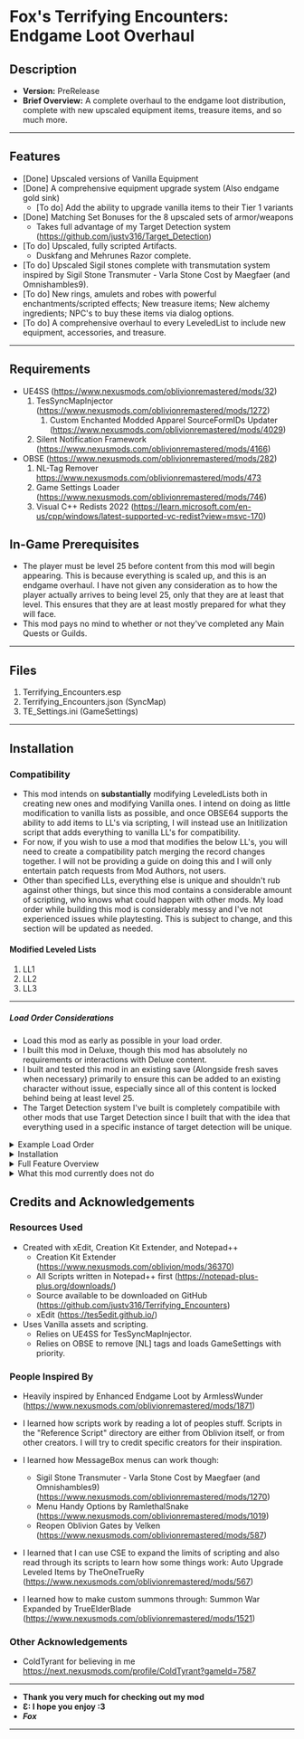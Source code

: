# Fox's Terrifying Encounters: Endgame Loot Overhaul
## Description
* __Version:__ PreRelease
* __Brief Overview:__ A complete overhaul to the endgame loot distribution, complete with new upscaled equipment items, treasure items, and so much more.

----

## Features

* [Done] Upscaled versions of Vanilla Equipment
* [Done] A comprehensive equipment upgrade system (Also endgame gold sink)
	* [To do] Add the ability to upgrade vanilla items to their Tier 1 variants
* [Done] Matching Set Bonuses for the 8 upscaled sets of armor/weapons
	* Takes full advantage of my Target Detection system (https://github.com/justv316/Target_Detection)
* [To do] Upscaled, fully scripted Artifacts.
	* Duskfang and Mehrunes Razor complete.
* [To do] Upscaled Sigil stones complete with transmutation system inspired by Sigil Stone Transmuter - Varla Stone Cost by Maegfaer (and Omnishambles9).
* [To do] New rings, amulets and robes with powerful enchantments/scripted effects; New treasure items; New alchemy ingredients; NPC's to buy these items via dialog options.
* [To do] A comprehensive overhaul to every LeveledList to include new equipment, accessories, and treasure. 

----

## Requirements
* UE4SS (https://www.nexusmods.com/oblivionremastered/mods/32)
	1. TesSyncMapInjector (https://www.nexusmods.com/oblivionremastered/mods/1272)
		1. Custom Enchanted Modded Apparel SourceFormIDs Updater (https://www.nexusmods.com/oblivionremastered/mods/4029)
	2. Silent Notification Framework (https://www.nexusmods.com/oblivionremastered/mods/4166)
* OBSE (https://www.nexusmods.com/oblivionremastered/mods/282)
	1. NL-Tag Remover https://www.nexusmods.com/oblivionremastered/mods/473
	2. Game Settings Loader (https://www.nexusmods.com/oblivionremastered/mods/746)
	3. Visual C++ Redists 2022 (https://learn.microsoft.com/en-us/cpp/windows/latest-supported-vc-redist?view=msvc-170)
	
## In-Game Prerequisites
* The player must be level 25 before content from this mod will begin appearing. This is because everything is scaled up, and this is an endgame overhaul. I have not given any consideration as to how the player actually arrives to being level 25, only that they are at least that level. This ensures that they are at least mostly prepared for what they will face.	
* This mod pays no mind to whether or not they've completed any Main Quests or Guilds. 
	
----

## Files
1. Terrifying_Encounters.esp
2. Terrifying_Encounters.json (SyncMap)
3. TE_Settings.ini (GameSettings)
			
----

## Installation

### Compatibility

* This mod intends on __substantially__ modifying LeveledLists both in creating new ones and modifying Vanilla ones. I intend on doing as little modification to vanilla lists as possible, and once OBSE64 supports the ability to add items to LL's via scripting, I will instead use an Initilization script that adds everything to vanilla LL's for compatibility. 
* For now, if you wish to use a mod that modifies the below LL's, you will need to create a compatibility patch merging the record changes together. I will not be providing a guide on doing this and I will only entertain patch requests from Mod Authors,  not users.
* Other than specified LLs, everything else is unique and shouldn't rub against other things, but since this mod contains a considerable amount of scripting, who knows what could happen with other mods. My load order while building this mod is considerably messy and I've not experienced issues while playtesting. This is subject to change, and this section will be updated as needed.

#### Modified Leveled Lists
1. LL1
2. LL2
3. LL3

----

##### Load Order Considerations

* Load this mod as early as possible in your load order.
* I built this mod in Deluxe, though this mod has absolutely no requirements or interactions with Deluxe content. 
* I built and tested this mod in an existing save (Alongside fresh saves when necessary) primarily to ensure this can be added to an existing character without issue, especially since all of this content is locked behind being at least level 25. 
* The Target Detection system I've built is completely compatibile with other mods that use Target Detection since I built that with the idea that everything used in a specific instance of target detection will be unique.

<details>
<Summary>Example Load Order</Summary>

1. [00] Oblivion.esm
2. [01] DLCBattlehornCastle.esp
3. [02] DLCFrostcrag.esp
4. [03] DLCHorseArmor.esp
5. [04] DLCMehrunesRazor.esp
6. [05] DLCOrrery.esp
7. [06] DLCShiveringIsles.esp
8. [07] DLCSpellTomes.esp
9. [08] DLCThievesDen.esp
10. [09] DLCVileLair.esp
11. [0A] Knights.esp
12. [0B] AltarESPMain.esp
13. [0C] AltarDeluxe.esp
15. [0D] AltarGymNavigation.esp
16. [0E] TamrielLeveledRegion.esp
17. [0F] Unofficial Oblivion Remastered Patch.esp
18. [10] Unofficial Oblivion Remastered Patch - Deluxe.esp
19. [11] Terrifying_Encounters.esp

</details>

<details>
<Summary>Installation</Summary>

### Automatic Installation
* You can use a mod manager, but I don't, so I don't know how to guide you <3

### Manual Installation [Preferred Method]
* Copy the OblivionRemastered folder to your Game's Root directory

* (Or) If you're like me and don't trust doing it that way:
	* Create these folders if you don't have them.
	
#### Steam Installation

1. Copy Terrifying_Encounters.esp to `\SteamLibrary\steamapps\common\Oblivion Remastered\OblivionRemastered\Content\Dev\ObvData\Data`
	1. Add Terrifying_Encounters.esp to your Plugins.txt, as early as possible. 

2. Copy Terrifying_Encounters.json to `\SteamLibrary\steamapps\common\Oblivion Remastered\OblivionRemastered\Content\Dev\ObvData\Data\SyncMap `

3. Copy TE_Settings.ini to `\SteamLibrary\steamapps\common\Oblivion Remastered\OblivionRemastered\Binaries\Win64\OBSE\plugins\GameSettings`

#### Gamepass Installation

* Since The Gamepass/MS Store/EGS version does not support OBSE, you won't use GameSettings.ini and instead will use a different plugin I will create that does not require GSL. 
	
1.  Copy Terrifying_Encounters.esp to `\XboxGames\The Elder Scrolls IV- Oblivion Remastered\Content\OblivionRemastered\Content\Dev\ObvData\Data`

2. Copy Terrifying_Encounters.json to `\XboxGames\The Elder Scrolls IV- Oblivion Remastered\Content\OblivionRemastered\Content\Dev\ObvData\Data`

</details>

<details>
<Summary>Full Feature Overview</Summary>

### Features

----

#### The Upgrade System
* Using placed (Small) Shrines to Malacath, the player can pay a fee of gold to upgrade their items to improved versions of themselves. 
	* These Shrines are located wherever blacksmiths are located.
	* (To do): Place more Shrines.
	* (To do): Add level requirements to upgrades

----

<details>
<Summary>Upgrade Pricing</Summary>

#### Upgrade Pricing

| Tier | Cost | Cumulative | Required Level |
| ---- | ---- | ---- | ---- |
| 1 to 2 | 100,000 | 100,000 | 25 |
| 2 to 3 | 250,000 | 350,000 | 28 |
| 3 to 4 | 500,000 | 850,000 | 32 | 
| 4 to 5 | 750,000 | 1,600,000 | 37 |
| 5 to 6 | 1,000,000 | 2,600,000 | 42 |

----

</details>

#### Upscaled versions of Vanilla Equipment
* 145 new equipment items have been added using vanilla assets.
	* Each of these items has 6 tiers that you can upgrade into or find as loot.
	* There are 8 sets of gear, as well as a number of unenchanted artifacts such as Umbra (Crystal Longsword) and Chillrend (Stalrihm Shortsword)
	
<details>
<Summary>Equipment Details</Summary>


----

* __Heavy Armor__
1. Cursed (Daedric)
2. Obsidian (Ebony)
3. Dwemer (Dwarven)

----

* __Light Armor__
1. Ayleidic (Elven)
2. Malachite (Glass)
3. Mythril/Silvrite (Mithril/Silver)

----

* __Light/Heavy__
1. Resinite (Amber)
2. Maddening (Madness)

----

* __Artifacts__
1. Crystal Longsword (Umbra)
2. Ebony Razor (Mehrunes Razor)
3. Ebony Uchigatana (Ebony Blade)
4. Gold Uchigatana (Goldbrand)
5. Quicksilver Dagger  (Witsplinter)
6. Stalrihm Shortsword (Chillrend)
7. Waning/Rising the Blood Drinker (Dusk/Dawnfang)
8. Intricate Ebony Mace (Mace of Molag Bal)
9 Intricate Silver Claymore (Rugdumph's Sword)
10. Intricate Silver Longsword (Thornblade)
11. Intricate Silver Shortsword (Agarmir's Sword)
11. Resinite Maddening Warhammer (Syl's Warhammer}
12. Akaviri Odachi (Akaviri Dai-Katana)
14. Akaviri Uchigatana (Akaviri Katana)

----

##### Base Equipment Statistics

----

* Initial stats are determined by equipment piece, listed below. 
* All Equipment Health starts at 2000 and is stepped up by 1200 per tier.
* 1H Weapons and bows are stepped 8 Damage per tier
* 2H Weapons are stepped up by 10 Damage per tier
* Armor pieces are stepped up by varying armor by their set piece.
	* Cuirass : 10
	* Gauntlet : 4
	* Greaves : 6
	* Boots : 4
	* Helmet : 4
	* Shield : 12

----
	
<details>
<Summary>Equipment Statistics</Summary>

* There may be some variance throughout the items and remember that your current skills will effect the numbers you see in the game, so use this as a baseline.

| __Weapon__ | Type | T1 Dam | T2 Dam | T3 Dam | T4 Dam | T5 Dam | T6 Dam | Weight | Speed | Reach | 
|----|----|----|----|----|----|----|----|----|----|----|
| Dagger    | (1H-Blade) | 26 | 34 | 42 | 50 | 58 | 66 | Weight: 9.0  | Speed: 1.4 | Reach: 0.6 | 
| Longsword | (1H-Blade) | 30 | 38 | 46 | 54 | 62 | 70 | Weight: 25.0 | Speed: 1.0 | Reach: 1.0 | 
| Shortsword| (1H-Blade) | 28 | 36 | 44 | 52 | 60 | 68 | Weight: 12.5 | Speed: 1.2 | Reach: 0.8 |  
| Claymore  | (2H-Blade) | 33 | 43 | 53 | 63 | 73 | 83 | Weight: 35.0 | Speed: 0.8 | Reach: 1.3 | 
| Waraxe    | (1H-Blunt) | 29 | 37 | 45 | 53 | 61 | 69 | Weight: 15.0 | Speed: 1.1 | Reach: 0.8 |  
| Mace      | (1H-Blunt) | 31 | 39 | 47 | 55 | 63 | 71 | Weight: 15.0 | Speed: 0.9 | Reach: 1.0 | 
| Warhammer | (2H-Blunt) | 34 | 44 | 54 | 64 | 74 | 84 | Weight: 50.0 | Speed: 0.7 | Reach: 1.3 |
| Battleaxe | (2H-Blunt) | 33 | 43 | 53 | 63 | 73 | 83 | Weight: 35.0 | Speed: 0.8 | Reach: 1.3 | 
| Bow       | (2H-Bow) | 30 | 38 | 46 | 54 | 62 | 70 | Weight: 10.0 | Speed: 1.0 | Reach: 0.0 | 

----

| __Artifacts__ | Type | T1 Dam | T2 Dam | T3 Dam | T4 Dam | T5 Dam | T6 Dam | Weight | Speed | Reach | 
|----|----|----|----|----|----|----|----|----|----|----|
| Crystal Longsword | (1H-Blade) | 33 | 41 | 49 | 57 | 65 | 73 | Weight: 25.0 | Speed: 1.0 | Reach: 1.0 |
| Intricate Silver Longsword | (1H-Blade) | 33 | 41 | 49 | 57 | 65 | 73 | Weight: 25.0 | Speed: 1.0 | Reach: 1.0 |
| Waning/Rising the Blood Drinker | (1H-Blade) | 33 | 41 | 49 | 57 | 65 | 73 | Weight: 25.0 | Speed: 1.0 | Reach: 1.0 |
| Waning/Rising the Blood Drunk | (1H-Blade) | 36 | 44 | 52 | 60 | 68 | 76 | Weight: 25.0 | Speed: 1.1 | Reach: 1.0 |
| Intricate Silver Shortsword | (1H-Blade) | 31 | 39 | 47 | 55 | 63 | 71 | Weight: 12.5 | Speed: 1.2 | Reach: 0.8 |
| Stalrihm Shortsword | (1H-Blade) | 31 | 39 | 47 | 55 | 63 | 71 | Weight: 12.5 | Speed: 1.2 | Reach: 0.8 |
| Ebony Uchigatana | (1H-Blade) | 32 | 40 | 48 | 56 | 64 | 72 | Weight: 20.0 | Speed: 1.1 | Reach: 1.1 |
| Gold Uchigatana | (1H-Blade) | 32 | 40 | 48 | 56 | 64 | 72 | Weight: 20.0 | Speed: 1.1 | Reach: 1.1 |
| Akaviri Odachi | (1H-Blade) | 29 | 37 | 45 | 53 | 61 | 72 | Weight: 20.0 | Speed: 1.1 | Reach: 1.1 |  
| Akaviri Uchigatana | (2H-Blade) | 32 | 42 | 52 | 62 | 72 | 72 | Weight: 30.0 | Speed: 1.0 | Reach: 1.4 |  
| Ebony Razor | (1H-Blade) | 29 | 37 | 45 | 53 | 61 | 69 | Weight: 9.0 | Speed: 1.4 | Reach: 0.6 |
| Awakened Ebony Razor | (1H-Blade) | 32 | 40 | 48 | 56 | 64 | 72 | Weight: 9.0 | Speed: 1.5 | Reach: 0.6 |
| Quicksilver Dagger | (1H-Blade) | 29 | 37 | 45 | 53 | 61 | 69 | Weight: 9.0 | Speed: 1.4 | Reach: 0.6 |
| Intricate Silver Claymore | (2H-Blade) | 36 | 46 | 56 | 66 | 76 | 86 | Weight: 35.0 | Speed: 0.8 | Reach: 1.3 |
| Intricate Ebony Mace | (1H-Blunt) | 34 | 42 | 50 | 58 | 66 | 74 | Weight: 15.0 | Speed: 0.9 | Reach: 1.0 |
| Resinite Maddening Warhammer | (2H-Blunt) | 37 | 47 | 57 | 67 | 77 | 87 | Weight: 50.0 | Speed: 0.7 | Reach: 1.3 |

----

| __Heavy Armor__ | T1(100) | T2(140) | T3(180) | T4(220) | T5(260) | T6(300) |	Weight (100) |
|----|----|----|----|----|----|----|----|
| Boots | 10 | 14 | 18 | 22	| 26 | 30 | Weight: 10 |
| Cuirass | 25 | 35	| 45 | 55 | 65 | 75 | Weight: 37.5 |
| Gauntlets | 10 | 14 | 18 | 22	| 26 | 30 | Weight: 7.5 |
| Greaves | 15 | 21	| 27 | 33 | 39 | 45 | Weight: 22.5 |
| Helmet | 10 | 14 | 18	| 22 | 26 | 30 | Weight: 7.5 |
| Shield | 30 | 42 | 54	| 66 | 78 | 90 | Weight: 15 |

----

| __Light Armor__ | T1(80) | T2(120) | T3(160) | T4(200) | T5(240) | T6(280) |	Weight (100) |
|----|----|----|----|----|----|----|----|
| Boots | 8 | 12 | 16 | 20 | 24 | 28 | Weight: 4 |
| Cuirass | 20 | 30 | 40 | 50 | 60 | 70 | Weight: 15 |
| Gauntlets | 8 | 12 | 16 | 20 | 24 | 28 | Weight: 3 |
| Greaves | 12 | 18 | 24 | 30 | 36 | 42 | Weight: 9 |
| Helmet | 8 | 12 | 16 | 20 | 24 | 28 | Weight: 3 |
| Shield | 24 | 36 | 48 | 60 | 72 | 84 | Weight: 6 |

----

</details>

</details>

#### Set Bonuses

* Scripted Matching Set Bonuses for all 8 upscaled sets of armor/weapons
* 6/6 Matching Set Bonus applies an Aura to the player
	1. Cursed Aura - Inhibits nearby enemies movement speed and applying Weakness to Normal Weapons and Fire. 
		1. Immolation - Burns nearby enemies for Fire Damage / Second
	2. Dwemer Aura - Illuminates nearby enemies ans applies Weakness to Magic.
		1. Enlightenment - Applies light to the player; Increases magicka regen and armor of self and allies.
	3. Obsidian Aura - Applies Weakness to Poison and draining attributes of nearby enemies.
		1. Siphoning - Absorbs health/magicka/fatigue from nearby enemies. 
	4. Ayleidic Aura - Drains the attributes of nearby enemies.
		1. Prismatic Cloak - Applies a cloak to the player, dealing cycling elemental damage to nearby enemies. 
	5. Malachite Aura - Applies Weakness to the Elements and Normal Weapons to nearby enemies. 
		1. Elvish Secrets - Improves Normal Weapon Resistance and applies Damage Reflection to self and allies.
	6. Mythril Aura - Gives the player chameleon and improves attack damage while sneaking. 
		1. Aclarity - Increases movement speed of self and nearby allies.  
		2. [Need OBSE/UE4SS] Increase attack speed and improve effectiveness of sneak attacks. (Currently I am just increasing the players AttackBonus while sneaking)
	7. Resinite Aura - Inhibits movement speed and combat ability of nearby enemies. 
		1. Demented/Manic - Cycles buffs on the player based on day/night.
	8. Maddening Aura - Randomly applies buffs to the player and nearby allies and debuffs to nearby enemies.

<details>
<Summary>Set Bonus Details</Summary>

##### Heavy Armor
* Heavy Armor slows the player down while in combat and reduces stealth and marksmen skills.
* Provides the best Defense and Resistance Bonuses

##### Cursed
* Recommended Classes: Warrior, Knight
	* Emphasizes combat and defensive abilities while diminishing magical abilities.
	* Provides the best fire resistance and decent shock resistance at the cost of weakness to frost. 
	
<details>
<Summary>Cursed</Summary>

* 4/6

| +/- | Value Type | Actor Value | Magnitude | Conditional |
| ---- | ---- | ---- | ---- |----|
| | | Specialization | | |
| - | Skill | Destruction | 25 | Constant |
| - | Skill | Conjuration | 25 | Constant |
| - | Skill | Illusion | 25 | Constant |
| - | Skill | Restoration | 25 | Constant |
| - | Skill | Alteration | 25 | Constant |
| - | Skill | Mysticism | 25 | Constant |
| - | Other | Magicka Multiplier | 3 | Constant |
| + | Resist | Fire | 75 | Constant |
| - | Resist | Frost | 25 | Constant |
| + | Resist | Shock | 50 | Constant |
| + | Resist | Normal Weapons | 10 | Constant |
| + | Skill | Heavy Armor | 25 | Constant |
| + | Skill | Blade | 25 | Constant |
| + | Skill | Blunt | 25 | Constant |
| + | Skill | Block | 25 | Constant |
| + | Skill | Hand to Hand | 25 | Constant |
| + | Other | Attack Bonus | 10 | Constant |
| | | Heavy Armor Inherent | | |
| - | Attribute | Speed | 40 | In Combat |
| - | Skill | Marksman | 25 | Constant |
| - | Skill | Sneak | 25 | Constant |
| - | Skill | Security | 25 | Constant |
| - | Skill | Speechcraft | 25 | Constant |
| + | Other | Defend Bonus | 5 | Constant |

* 5/6
	
| +/- | Value Type | Actor Value | Magnitude | Conditional |
| ---- | ---- | ---- | ---- |----|
| | | Specialization | | |
| - | Skill | Destruction | 50 | Constant |
| - | Skill | Conjuration | 50 | Constant |
| - | Skill | Illusion | 50 | Constant |
| - | Skill | Restoration | 50 | Constant |
| - | Skill | Alteration | 50 | Constant |
| - | Skill | Mysticism | 50 | Constant |
| - | Other | Magicka Multiplier | 2 | Constant |
| + | Resist | Fire | 100 | Constant |
| - | Resist | Frost | 25 | Constant |
| + | Resist | Shock | 50 | Constant |
| + | Resist | Normal Weapons | 25 | Constant |
| + | Skill | Heavy Armor | 50 | Constant |
| + | Skill | Blade | 50 | Constant |
| + | Skill | Blunt | 50 | Constant |
| + | Skill | Block | 50 | Constant |
| + | Skill | Hand to Hand | 50 | Constant |
| + | Other | Attack Bonus | 15 | Constant |
| | | Heavy Armor Inherent | | |
| - | Attribute | Speed | 30 | In Combat |
| - | Skill | Marksman | 25 | Constant |
| - | Skill | Sneak | 25 | Constant |
| - | Skill | Security | 25 | Constant |
| - | Skill | Speechcraft | 25 | Constant |
| + | Other | Defend Bonus | 10 | Constant |

* 6/6
* Applies an aura to the player, [This is a placeholder]
	
| +/- | Value Type | Actor Value | Magnitude | Conditional |
| ---- | ---- | ---- | ---- |----|
| | | Specialization | | |
| - | Skill | Destruction | 50 | Constant |
| - | Skill | Conjuration | 50 | Constant |
| - | Skill | Illusion | 50 | Constant |
| - | Skill | Restoration | 50 | Constant |
| - | Skill | Alteration | 50 | Constant |
| - | Skill | Mysticism | 50 | Constant |
| - | Other | Magicka Multiplier | 1 | Constant |
| + | Resist | Fire | 125 | Constant |
| - | Resist | Frost | 25 | Constant |
| + | Resist | Shock | 50 | Constant |
| + | Resist | Normal Weapons | 35 | Constant |
| + | Skill | Heavy Armor | 75 | Constant |
| + | Skill | Blade | 75 | Constant |
| + | Skill | Blunt | 75 | Constant |
| + | Skill | Block | 75 | Constant |
| + | Skill | Hand to Hand | 75 | Constant |
| + | Other | Attack Bonus | 25 | Constant |
| | | Heavy Armor Inherent | | |
| - | Attribute | Speed | 20 | In Combat |
| - | Skill | Marksman | 25 | Constant |
| - | Skill | Sneak | 25 | Constant |
| - | Skill | Security | 25 | Constant |
| - | Skill | Speechcraft | 25 | Constant |
| + | Other | Defend Bonus | 15 | Constant |

</details>

##### Dwemer

* Recommended Classes: Battlemage, Crusader, Sorcerer
	* Emphasizes Defensive and Magical abilities while diminishing Combat abilities.
	* Boasts a strong magical resistance profile

<details>
<Summary>Dwemer</Summary>

* 4/6

| +/- | Value Type | Actor Value | Magnitude | Conditional |
| ---- | ---- | ---- | ---- |----|
| | | Specialization | | |
| + | Skill | Destruction | 25 | Constant |
| + | Skill | Conjuration | 25 | Constant |
| + | Skill | Illusion | 25 | Constant |
| + | Skill | Restoration | 25 | Constant |
| + | Skill | Alteration | 25 | Constant |
| + | Skill | Mysticism | 25 | Constant |
| + | Other | Magicka Multiplier | 3 | Constant |
| + | Resist | Fire | 35 | Constant |
| + | Resist | Frost | 35 | Constant |
| + | Resist | Shock | 35 | Constant |
| + | Resist | Magic | 10 | Constant |
| - | Skill | Blade | 25 | Constant |
| - | Skill | Blunt | 25 | Constant |
| - | Skill | Hand to Hand | 25 | Constant |
| + | Skill | Heavy Armor | 25 | Constant |
| + | Skill | Block | 25 | Constant |
| | | Heavy Armor Inherent | | |
| - | Attribute | Speed | 40 | In Combat |
| - | Skill | Marksman | 25 | Constant |
| - | Skill | Sneak | 25 | Constant |
| - | Skill | Security | 25 | Constant |
| - | Skill | Speechcraft | 25 | Constant |
| + | Other | Defend Bonus | 10 | Constant |

* 5/6
	
| +/- | Value Type | Actor Value | Magnitude | Conditional |
| ---- | ---- | ---- | ---- |----|
| | | Specialization | | |
| + | Skill | Destruction | 50 | Constant |
| + | Skill | Conjuration | 50 | Constant |
| + | Skill | Illusion | 50 | Constant |
| + | Skill | Restoration | 50 | Constant |
| + | Skill | Alteration | 50 | Constant |
| + | Skill | Mysticism | 50 | Constant |
| + | Other | Magicka Multiplier | 3 | Constant |
| + | Resist | Fire | 50 | Constant |
| + | Resist | Frost | 50 | Constant |
| + | Resist | Shock | 50 | Constant |
| + | Resist | Magic | 25 | Constant |
| - | Skill | Blade | 25 | Constant |
| - | Skill | Blunt | 25 | Constant |
| - | Skill | Hand to Hand | 25 | Constant |
| + | Skill | Heavy Armor | 40 | Constant |
| + | Skill | Block | 40 | Constant |
| | | Heavy Armor Inherent | | |
| - | Attribute | Speed | 30 | In Combat |
| - | Skill | Marksman | 25 | Constant |
| - | Skill | Sneak | 25 | Constant |
| - | Skill | Security | 25 | Constant |
| - | Skill | Speechcraft | 25 | Constant |
| + | Other | Defend Bonus | 15 | Constant |

* 6/6
* Applies an aura to the player, [This is a placeholder] 
	
| +/- | Value Type | Actor Value | Magnitude | Conditional |
| ---- | ---- | ---- | ---- |----|
| | | Specialization | | |
| + | Skill | Destruction | 75 | Constant |
| + | Skill | Conjuration | 75 | Constant |
| + | Skill | Illusion | 75 | Constant |
| + | Skill | Restoration | 75 | Constant |
| + | Skill | Alteration | 75 | Constant |
| + | Skill | Mysticism | 75 | Constant |
| + | Other | Magicka Multiplier | 3 | Constant |
| + | Resist | Fire | 75 | Constant |
| + | Resist | Frost | 75 | Constant |
| + | Resist | Shock | 75 | Constant |
| + | Resist | Magic | 25 | Constant |
| - | Skill | Blade | 25 | Constant |
| - | Skill | Blunt | 25 | Constant |
| - | Skill | Hand to Hand | 25 | Constant |
| + | Skill | Heavy Armor | 50 | Constant |
| + | Skill | Block | 50 | Constant |
| | | Heavy Armor Inherent | | |
| - | Attribute | Speed | 20 | In Combat |
| - | Skill | Marksman | 25 | Constant |
| - | Skill | Sneak | 25 | Constant |
| - | Skill | Security | 25 | Constant |
| - | Skill | Speechcraft | 25 | Constant |
| + | Other | Defend Bonus | 15 | Constant |


</details>

##### Obsidian

* Recommended Classes: Any Heavy Armor wearer
	* Emphasizes Combat, Defensive, and Magical abilities, but to a lesser degree than the former specialized sets. 
	* Offers minimal resistance coverage.
	
<details>
<Summary>Obsidian</Summary>

* 4/6

| +/- | Value Type | Actor Value | Magnitude | Conditional |
| ---- | ---- | ---- | ---- |----|
| | | Specialization | | |
| + | Skill | Destruction | 13 | Constant |
| + | Skill | Conjuration | 13 | Constant |
| + | Skill | Illusion | 13 | Constant |
| + | Skill | Restoration | 13 | Constant |
| + | Skill | Alteration | 13 | Constant |
| + | Skill | Mysticism | 13 | Constant |
| + | Other | Magicka Multiplier | 1 | Constant |
| + | Resist | Fire | 25 | Constant |
| + | Resist | Frost | 25 | Constant |
| + | Resist | Shock | 25 | Constant |
| + | Skill | Heavy Armor | 13 | Constant |
| + | Skill | Blade | 13 | Constant |
| + | Skill | Blunt | 13 | Constant |
| + | Skill | Block | 13 | Constant |
| + | Skill | Hand to Hand | 13 | Constant |
| + | Other | Attack Bonus | 5 | Constant |
| | | Heavy Armor Inherent | | |
| - | Attribute | Speed | 40 | In Combat |
| - | Skill | Marksman | 25 | Constant |
| - | Skill | Sneak | 25 | Constant |
| - | Skill | Security | 25 | Constant |
| - | Skill | Speechcraft | 25 | Constant |
| + | Other | Defend Bonus | 5 | Constant |

* 5/6
	
| +/- | Value Type | Actor Value | Magnitude | Conditional |
| ---- | ---- | ---- | ---- |----|
| | | Specialization | | |
| + | Skill | Destruction | 25 | Constant |
| + | Skill | Conjuration | 25 | Constant |
| + | Skill | Illusion | 25 | Constant |
| + | Skill | Restoration | 25 | Constant |
| + | Skill | Alteration | 25 | Constant |
| + | Skill | Mysticism | 25 | Constant |
| + | Other | Magicka Multiplier | 1 | Constant |
| + | Resist | Fire | 25 | Constant |
| + | Resist | Frost | 25 | Constant |
| + | Resist | Shock | 25 | Constant |
| + | Skill | Heavy Armor | 25 | Constant |
| + | Skill | Blade | 25 | Constant |
| + | Skill | Blunt | 25 | Constant |
| + | Skill | Block | 25 | Constant |
| + | Skill | Hand to Hand | 25 | Constant |
| + | Other | Attack Bonus | 10 | Constant |
| | | Heavy Armor Inherent | | |
| - | Attribute | Speed | 30 | In Combat |
| - | Skill | Marksman | 25 | Constant |
| - | Skill | Sneak | 25 | Constant |
| - | Skill | Security | 25 | Constant |
| - | Skill | Speechcraft | 25 | Constant |
| + | Other | Defend Bonus | 10 | Constant |

* 6/6
* Applies an aura to the player, [This is a placeholder]
	
| +/- | Value Type | Actor Value | Magnitude | Conditional |
| ---- | ---- | ---- | ---- |----|
| | | Specialization | | |
| + | Skill | Destruction | 50 | Constant |
| + | Skill | Conjuration | 50 | Constant |
| + | Skill | Illusion | 50 | Constant |
| + | Skill | Restoration | 50 | Constant |
| + | Skill | Alteration | 50 | Constant |
| + | Skill | Mysticism | 50 | Constant |
| + | Other | Magicka Multiplier | 1 | Constant |
| + | Resist | Fire | 25 | Constant |
| + | Resist | Frost | 25 | Constant |
| + | Resist | Shock | 25 | Constant |
| + | Skill | Heavy Armor | 50 | Constant |
| + | Skill | Blade | 50 | Constant |
| + | Skill | Blunt | 50 | Constant |
| + | Skill | Block | 50 | Constant |
| + | Skill | Hand to Hand | 50 | Constant |
| + | Other | Attack Bonus | 10 | Constant |
| | | Heavy Armor Inherent | | |
| - | Attribute | Speed | 20 | In Combat |
| - | Skill | Marksman | 25 | Constant |
| - | Skill | Sneak | 25 | Constant |
| - | Skill | Security | 25 | Constant |
| - | Skill | Speechcraft | 25 | Constant |
| + | Other | Defend Bonus | 10 | Constant |

</details>

##### Light Armor
* Light Armor emphasizes stealth ability and speed.
* Does not provide any defense bonus and minimal resistance bonuses.

##### Ayleidic

* Recommended Classes: Archer, Assassin, Rogue, Thief, Barbarian, Bard
	* Emphasizes Combat and Magical abilities while diminishing Defensive abilities

<details>
<Summary>Ayleidic</Summary>

* 4/6

| +/- | Value Type | Actor Value | Magnitude | Conditional |
| ---- | ---- | ---- | ---- |----|
| | | Specialization | | |
| + | Skill | Destruction | 25 | Constant |
| + | Skill | Conjuration | 25 | Constant |
| + | Skill | Illusion | 25 | Constant |
| + | Skill | Restoration | 25 | Constant |
| + | Skill | Alteration | 25 | Constant |
| + | Skill | Mysticism | 25 | Constant |
| + | Other | Magicka Multiplier | 1 | Constant |
| + | Skill | Blade | 25 | Constant |
| + | Skill | Blunt | 25 | Constant |
| + | Skill | Hand to Hand | 25 | Constant |
| + | Skill | Marksman | 25 | Constant |
| + | Other | Attack Bonus | 5 | Constant |
| - | Other | Defend Bonus | 5 | Constant |
| - | Skill | Block | 25 | Constant |
| - | Skill | Light Armor | 25 | Constant |
| | | Light Armor Inherent | | |
| + | Resist | Fire | 5 | Constant |
| + | Resist | Frost | 5 | Constant |
| + | Resist | Shock | 5 | Constant |
| + | Skill | Sneak | 25 | Constant |
| + | Skill | Security | 25 | Constant |
| + | Skill | Speechcraft | 25 | Constant |
| + | Attribute | Speed | 20 | In Combat |

* 5/6
	
| +/- | Value Type | Actor Value | Magnitude | Conditional |
| ---- | ---- | ---- | ---- |----|
| + | Skill | Destruction | 50 | Constant |
| + | Skill | Conjuration | 50 | Constant |
| + | Skill | Illusion | 50 | Constant |
| + | Skill | Restoration | 50 | Constant |
| + | Skill | Alteration | 50 | Constant |
| + | Skill | Mysticism | 50 | Constant |
| + | Other | Magicka Multiplier | 2 | Constant |
| + | Skill | Blade | 50 | Constant |
| + | Skill | Blunt | 50 | Constant |
| + | Skill | Hand to Hand | 50 | Constant |
| + | Skill | Marksman | 50 | Constant |
| + | Other | Attack Bonus | 10 | Constant |
| - | Other | Defend Bonus | 10 | Constant |
| - | Skill | Block | 50 | Constant |
| - | Skill | Light Armor | 50 | Constant |
| | | Light Armor Inherent | | |
| + | Resist | Fire | 10 | Constant |
| + | Resist | Frost | 10 | Constant |
| + | Resist | Shock | 10 | Constant |
| + | Skill | Sneak | 25 | Constant |
| + | Skill | Security | 25 | Constant |
| + | Skill | Speechcraft | 25 | Constant |
| + | Attribute | Speed | 30 | In Combat |

* 6/6
* Applies an aura to the player, [This is a placeholder]
	
| +/- | Value Type | Actor Value | Magnitude | Conditional |
| ---- | ---- | ---- | ---- |----|
| | | Specialization | | |
| + | Skill | Destruction | 75 | Constant |
| + | Skill | Conjuration | 75 | Constant |
| + | Skill | Illusion | 75 | Constant |
| + | Skill | Restoration | 75 | Constant |
| + | Skill | Alteration | 75 | Constant |
| + | Skill | Mysticism | 75 | Constant |
| + | Other | Magicka Multiplier | 3 | Constant |
| + | Skill | Blade | 75 | Constant |
| + | Skill | Blunt | 75 | Constant |
| + | Skill | Hand to Hand | 75 | Constant |
| + | Skill | Marksman | 75 | Constant |
| + | Other | Attack Bonus | 15 | Constant |
| - | Other | Defend Bonus | 15 | Constant |
| - | Skill | Block | 50 | Constant |
| - | Skill | Light Armor | 50 | Constant |
| | | Light Armor Inherent | | |
| + | Resist | Fire | 15 | Constant |
| + | Resist | Frost | 15 | Constant |
| + | Resist | Shock | 15 | Constant |
| + | Skill | Sneak | 25 | Constant |
| + | Skill | Security | 25 | Constant |
| + | Skill | Speechcraft | 25 | Constant |
| + | Attribute | Speed | 40 | In Combat |

</details>

----

##### Malachite

* Recommended Classes: Battlemage, Nightblade, Mage, Healer
	* Emphasizes Magical and Defensive abilities, while diminishing Combat abilities.

<details>
<Summary>Malachite</Summary>
	
----

* 4/6

| +/- | Value Type | Actor Value | Magnitude | Conditional |
| ---- | ---- | ---- | ---- |----|
| | | Specialization | | |
| + | Skill | Destruction | 25 | Constant |
| + | Skill | Conjuration | 25 | Constant |
| + | Skill | Illusion | 25 | Constant |
| + | Skill | Restoration | 25 | Constant |
| + | Skill | Alteration | 25 | Constant |
| + | Skill | Mysticism | 25 | Constant |
| + | Other | Magicka Multiplier | 1 | Constant |
| - | Skill | Blade | 25 | Constant |
| - | Skill | Blunt | 25 | Constant |
| - | Skill | Hand to Hand | 25 | Constant |
| - | Skill | Marksman | 25 | Constant |
| - | Other | Attack Bonus | 5 | Constant |
| + | Other | Defend Bonus | 5 | Constant |
| + | Skill | Block | 25 | Constant |
| + | Skill | Light Armor | 25 | Constant |
| | | Light Armor Inherent | | |
| + | Resist | Fire | 5 | Constant |
| + | Resist | Frost | 5 | Constant |
| + | Resist | Shock | 5 | Constant |
| + | Skill | Sneak | 25 | Constant |
| + | Skill | Security | 25 | Constant |
| + | Skill | Speechcraft | 25 | Constant |
| + | Attribute | Speed | 20 | In Combat |

* 5/6
	
| +/- | Value Type | Actor Value | Magnitude | Conditional |
| ---- | ---- | ---- | ---- |----|
| + | Skill | Destruction | 50 | Constant |
| + | Skill | Conjuration | 50 | Constant |
| + | Skill | Illusion | 50 | Constant |
| + | Skill | Restoration | 50 | Constant |
| + | Skill | Alteration | 50 | Constant |
| + | Skill | Mysticism | 50 | Constant |
| + | Other | Magicka Multiplier | 2 | Constant |
| - | Skill | Blade | 50 | Constant |
| - | Skill | Blunt | 50 | Constant |
| - | Skill | Hand to Hand | 50 | Constant |
| - | Skill | Marksman | 50 | Constant |
| - | Other | Attack Bonus | 10 | Constant |
| + | Other | Defend Bonus | 10 | Constant |
| + | Skill | Block | 50 | Constant |
| + | Skill | Light Armor | 25 | Constant |
| | | Light Armor Inherent | | |
| + | Resist | Fire | 10 | Constant |
| + | Resist | Frost | 10 | Constant |
| + | Resist | Shock | 10 | Constant |
| + | Skill | Sneak | 25 | Constant |
| + | Skill | Security | 25 | Constant |
| + | Skill | Speechcraft | 25 | Constant |
| + | Attribute | Speed | 30 | In Combat |

* 6/6
* Applies an aura to the player, [This is a placeholder]
	
| +/- | Value Type | Actor Value | Magnitude | Conditional |
| ---- | ---- | ---- | ---- |----|
| | | Specialization | | |
| + | Skill | Destruction | 75 | Constant |
| + | Skill | Conjuration | 75 | Constant |
| + | Skill | Illusion | 75 | Constant |
| + | Skill | Restoration | 75 | Constant |
| + | Skill | Alteration | 75 | Constant |
| + | Skill | Mysticism | 75 | Constant |
| + | Other | Magicka Multiplier | 3 | Constant |
| - | Skill | Blade | 50 | Constant |
| - | Skill | Blunt | 50 | Constant |
| - | Skill | Hand to Hand | 50 | Constant |
| - | Skill | Marksman | 50 | Constant |
| - | Other | Attack Bonus | 15 | Constant |
| + | Other | Defend Bonus | 15 | Constant |
| + | Skill | Block | 75 | Constant |
| + | Skill | Light Armor | 75 | Constant |
| | | Light Armor Inherent | | |
| + | Resist | Fire | 15 | Constant |
| + | Resist | Frost | 15 | Constant |
| + | Resist | Shock | 15 | Constant |
| + | Skill | Sneak | 25 | Constant |
| + | Skill | Security | 25 | Constant |
| + | Skill | Speechcraft | 25 | Constant |
| + | Attribute | Speed | 40 | In Combat |

</details>

##### Mythril/Silvrite

* Recommended Classes: Any Light Armor wearer
	* Emphasizes Combat, Defensive, and Magical abilities, but to a lesser degree than the former specialized sets.  

<details>
<Summary>Mythril/Silvrite</Summary>


* 4/6

| +/- | Value Type | Actor Value | Magnitude | Conditional |
| ---- | ---- | ---- | ---- |----|
| | | Specialization | | |
| + | Skill | Destruction | 13 | Constant |
| + | Skill | Conjuration | 13 | Constant |
| + | Skill | Illusion | 13 | Constant |
| + | Skill | Restoration | 13 | Constant |
| + | Skill | Alteration | 13 | Constant |
| + | Skill | Mysticism | 13 | Constant |
| + | Other | Magicka Multiplier | 1 | Constant |
| + | Skill | Blade | 13 | Constant |
| + | Skill | Blunt | 13 | Constant |
| + | Skill | Hand to Hand | 13 | Constant |
| + | Skill | Marksman | 13 | Constant |
| + | Other | Attack Bonus | 5 | Constant |
| + | Other | Defend Bonus | 5 | Constant |
| + | Skill | Block | 13 | Constant |
| + | Skill | Light Armor | 13 | Constant |
| | | Light Armor Inherent | | |
| + | Resist | Fire | 5 | Constant |
| + | Resist | Frost | 5 | Constant |
| + | Resist | Shock | 5 | Constant |
| + | Skill | Sneak | 25 | Constant |
| + | Skill | Security | 25 | Constant |
| + | Skill | Speechcraft | 25 | Constant |
| + | Attribute | Speed | 20 | In Combat |

* 5/6
	
| +/- | Value Type | Actor Value | Magnitude | Conditional |
| ---- | ---- | ---- | ---- |----|
| + | Skill | Destruction | 25 | Constant |
| + | Skill | Conjuration | 25 | Constant |
| + | Skill | Illusion | 25 | Constant |
| + | Skill | Restoration | 25 | Constant |
| + | Skill | Alteration | 25 | Constant |
| + | Skill | Mysticism | 25 | Constant |
| + | Other | Magicka Multiplier | 1 | Constant |
| + | Skill | Blade | 25 | Constant |
| + | Skill | Blunt | 25 | Constant |
| + | Skill | Hand to Hand | 25 | Constant |
| + | Skill | Marksman | 25 | Constant |
| + | Other | Attack Bonus | 10 | Constant |
| + | Other | Defend Bonus | 10 | Constant |
| + | Skill | Block | 25 | Constant |
| + | Skill | Light Armor | 25 | Constant |
| | | Light Armor Inherent | | |
| + | Resist | Fire | 10 | Constant |
| + | Resist | Frost | 10 | Constant |
| + | Resist | Shock | 10 | Constant |
| + | Skill | Sneak | 25 | Constant |
| + | Skill | Security | 25 | Constant |
| + | Skill | Speechcraft | 25 | Constant |
| + | Attribute | Speed | 30 | In Combat |

* 6/6
* Applies an aura to the player, [This is a placeholder]
	
| +/- | Value Type | Actor Value | Magnitude | Conditional |
| ---- | ---- | ---- | ---- |----|
| | | Specialization | | |
| + | Skill | Destruction | 50 | Constant |
| + | Skill | Conjuration | 50 | Constant |
| + | Skill | Illusion | 50 | Constant |
| + | Skill | Restoration | 50 | Constant |
| + | Skill | Alteration | 50 | Constant |
| + | Skill | Mysticism | 50 | Constant |
| + | Other | Magicka Multiplier | 1 | Constant |
| + | Skill | Blade | 50 | Constant |
| + | Skill | Blunt | 50 | Constant |
| + | Skill | Hand to Hand | 50 | Constant |
| + | Skill | Marksman | 50 | Constant |
| + | Other | Attack Bonus | 10 | Constant |
| + | Other | Defend Bonus | 10 | Constant |
| + | Skill | Block | 50 | Constant |
| + | Skill | Light Armor | 50 | Constant |
| | | Light Armor Inherent | | |
| + | Resist | Fire | 15 | Constant |
| + | Resist | Frost | 15 | Constant |
| + | Resist | Shock | 15 | Constant |
| + | Skill | Sneak | 25 | Constant |
| + | Skill | Security | 25 | Constant |
| + | Skill | Speechcraft | 25 | Constant |
| + | Attribute | Speed | 40 | In Combat |


</details>

##### Special Sets
* These sets are available in both Light and Heavy armor, and their set bonuses vary greatly from the former 6 sets. 

##### Resinite
* Recommended Classes: Any
	* Emphasizes Combat, Defensive, and Magical abilities, but to a lesser degree than the former specialized sets.   

<details>
<Summary>Resinite</Summary>

* 4/6

| +/- | Value Type | Actor Value | Magnitude | Conditional |
| ---- | ---- | ---- | ---- |----|
| | | Specialization | | |
| + | Skill | Destruction | 13 | Constant |
| + | Skill | Conjuration | 13 | Constant |
| + | Skill | Illusion | 13 | Constant |
| + | Skill | Restoration | 13 | Constant |
| + | Skill | Alteration | 13 | Constant |
| + | Skill | Mysticism | 13 | Constant |
| + | Other | Magicka Multiplier | 1 | Constant |
| + | Skill | Heavy Armor | 13 | Constant |
| + | Skill | Light Armor | 13 | Constant |
| + | Skill | Blade | 13 | Constant |
| + | Skill | Blunt | 13 | Constant |
| + | Skill | Block | 13 | Constant |
| + | Skill | Hand to Hand | 13 | Constant |
| - | Skill | Marksman | 13 | Constant |
| + | Other | Attack Bonus | 5 | Constant |
| | | Heavy Armor Inherent | | |
| + | Other | Defend Bonus | 5 | Constant |
| + | Resist | Fire | 25 | Constant |
| + | Resist | Frost | 25 | Constant |
| + | Resist | Shock | 25 | Constant |
| | | Light Armor Inherent | | |
| + | Skill | Sneak | 25 | Constant |
| + | Skill | Security | 25 | Constant |
| + | Skill | Speechcraft | 25 | Constant |
| + | Attribute | Speed | 10 | In Combat |

* 5/6
	
| +/- | Value Type | Actor Value | Magnitude | Conditional |
| ---- | ---- | ---- | ---- |----|
| | | Specialization | | |
| + | Skill | Destruction | 25 | Constant |
| + | Skill | Conjuration | 25 | Constant |
| + | Skill | Illusion | 25 | Constant |
| + | Skill | Restoration | 25 | Constant |
| + | Skill | Alteration | 25 | Constant |
| + | Skill | Mysticism | 25 | Constant |
| + | Other | Magicka Multiplier | 1 | Constant |
| + | Skill | Heavy Armor | 25 | Constant |
| + | Skill | Light Armor | 25 | Constant |
| + | Skill | Blade | 25 | Constant |
| + | Skill | Blunt | 25 | Constant |
| + | Skill | Block | 25 | Constant |
| + | Skill | Hand to Hand | 25 | Constant |
| - | Skill | Marksman | 25 | Constant |
| + | Other | Attack Bonus | 10 | Constant |
| | | Heavy Armor Inherent | | |
| + | Other | Defend Bonus | 10 | Constant |
| + | Resist | Fire | 35 | Constant |
| + | Resist | Frost | 35 | Constant |
| + | Resist | Shock | 35 | Constant |
| | | Light Armor Inherent | | |
| + | Skill | Sneak | 25 | Constant |
| + | Skill | Security | 25 | Constant |
| + | Skill | Speechcraft | 25 | Constant |
| + | Attribute | Speed | 15 | In Combat |

* 6/6
* Applies an aura to the player, [This is a placeholder]
	
| +/- | Value Type | Actor Value | Magnitude | Conditional |
| ---- | ---- | ---- | ---- |----|
| | | Specialization | | |
| + | Skill | Destruction | 50 | Constant |
| + | Skill | Conjuration | 50 | Constant |
| + | Skill | Illusion | 50 | Constant |
| + | Skill | Restoration | 50 | Constant |
| + | Skill | Alteration | 50 | Constant |
| + | Skill | Mysticism | 50 | Constant |
| + | Other | Magicka Multiplier | 1 | Constant |
| + | Skill | Heavy Armor | 50 | Constant |
| + | Skill | Light Armor | 50 | Constant |
| + | Skill | Blade | 50 | Constant |
| + | Skill | Blunt | 50 | Constant |
| + | Skill | Block | 50 | Constant |
| + | Skill | Hand to Hand | 50 | Constant |
| - | Skill | Marksman | 50 | Constant |
| + | Other | Attack Bonus | 10 | Constant |
| | | Heavy Armor Inherent | | |
| + | Other | Defend Bonus | 10 | Constant |
| + | Resist | Fire | 45 | Constant |
| + | Resist | Frost | 45 | Constant |
| + | Resist | Shock | 45 | Constant |
| | | Light Armor Inherent | | |
| + | Skill | Sneak | 25 | Constant |
| + | Skill | Security | 25 | Constant |
| + | Skill | Speechcraft | 25 | Constant |
| + | Attribute | Speed | 20 | In Combat |


</details>

##### Maddening - Wabbajack stats?
* Recommended Classes: Madlords, Demented and Maniacs alike.
	* __Who knows what lies in store for you.__

<details>
<Summary>Maddening</Summary>


* 4/6

| +/- | Value Type | Actor Value | Magnitude | Conditional |
| ---- | ---- | ---- | ---- |----|
| + | Resist | Fire | 50 | Constant |
| + | Resist | Normal Weapons | 10 | Constant |
| + | Skill | Heavy Armor | 25 | Constant |
| + | Skill | Blade | 25 | Constant |
| + | Skill | Blunt | 25 | Constant |
| + | Skill | Block | 25 | Constant |
| + | Skill | Hand to Hand | 25 | Constant |
| + | Other | Attack Bonus | 10 | Constant |
| + | Other | Defend Bonus | 5 | Constant |
| - | Resist | Frost | 50 | Constant |
| + | Skill | Destruction | 50 | Constant |
| + | Skill | Conjuration | 50 | Constant |
| + | Skill | Illusion | 50 | Constant |
| + | Skill | Restoration | 50 | Constant |
| + | Skill | Alteration | 50 | Constant |
| + | Skill | Mysticism | 50 | Constant |
| + | Other | Magicka Multiplier | 3 | Constant |
| + | Attribute | Speed | 40 | In Combat |

* 5/6
	
| +/- | Value Type | Actor Value | Magnitude | Conditional |
| ---- | ---- | ---- | ---- |----|
| + | Resist | Fire | 75 | Constant |
| + | Resist | Normal Weapons | 25 | Constant |
| + | Skill | Heavy Armor | 40 | Constant |
| + | Skill | Blade | 40 | Constant |
| + | Skill | Blunt | 40 | Constant |
| + | Skill | Block | 40 | Constant |
| + | Skill | Hand to Hand | 40 | Constant |
| + | Other | Attack Bonus | 15 | Constant |
| + | Other | Defend Bonus | 10 | Constant |
| - | Resist | Frost | 40 | Constant |
| + | Skill | Destruction | 40 | Constant |
| + | Skill | Conjuration | 40 | Constant |
| + | Skill | Illusion | 40 | Constant |
| + | Skill | Restoration | 40 | Constant |
| + | Skill | Alteration | 40 | Constant |
| + | Skill | Mysticism | 40 | Constant |
| + | Other | Magicka Multiplier | 2 | Constant |
| + | Attribute | Speed | 30 | In Combat |

* 6/6
* Applies an aura to the player, Wabbajack Aura?? [This is a placeholder]
	
| +/- | Value Type | Actor Value | Magnitude | Conditional |
| ---- | ---- | ---- | ---- |----|
| + | Resist | Fire | 100 | Constant |
| + | Resist | Normal Weapons | 35 | Constant |
| + | Skill | Heavy Armor | 50 | Constant |
| + | Skill | Blade | 50 | Constant |
| + | Skill | Blunt | 50 | Constant |
| + | Skill | Block | 50 | Constant |
| + | Skill | Hand to Hand | 50 | Constant |
| + | Other | Attack Bonus | 25 | Constant |
| + | Other | Defend Bonus | 15 | Constant |
| - | Resist | Frost | 25 | Constant |
| + | Skill | Destruction | 25 | Constant |
| + | Skill | Conjuration | 25 | Constant |
| + | Skill | Illusion | 25 | Constant |
| + | Skill | Restoration | 25 | Constant |
| + | Skill | Alteration | 25 | Constant |
| + | Skill | Mysticism | 25 | Constant |
| + | Other | Magicka Multiplier | 1 | Constant |
| + | Attribute | Speed | 20 | In Combat |

</details>
</details>

----
		
#### Artifacts

* Dawn/Duskfang have been recast into the twinfaced sword spirit Waning and Rising. This sword behaves identically to the original, in that during the night, it takes on the form of Waning, and during the day, it takes on the form of Rising. Furthermore, as the sword consumes the blood of its victims it will change form again growing stronger. 
	* Once the sword has consumed enough, this transformation becomes permanent, and the sword spirit remains Blood Drunk.
		
* The Mehrunes Razor has been recast into the Ebony Razor. This dagger carries a low chance to instantly kill any target it strikes, claiming its soul for Mehrunes Dagon. Similarly to appeasing the sword spirits Waning and Rising, appeasing Mehrunes Dagon's appetite for souls comes with its own reward, Awakening the Daggers true form.
		
----

</details>

<details>
<Summary>What this mod currently does not do</Summary>

### What this mod does not do

* Add new meshes or non-vanilla items to the game.
* Add creatures, NPCs, etc.
* Currently does not allow you to upgrade vanilla items into modded variants, though I am working on it. 

----

</details>	

## Credits and Acknowledgements

### Resources Used

* Created with xEdit, Creation Kit Extender, and Notepad++
	* Creation Kit Extender (https://www.nexusmods.com/oblivion/mods/36370)
	* All Scripts written in Notepad++ first (https://notepad-plus-plus.org/downloads/)
	* Source available to be downloaded on GitHub (https://github.com/justv316/Terrifying_Encounters)
	* xEdit (https://tes5edit.github.io/)
* Uses Vanilla assets and scripting.
	* Relies on UE4SS for TesSyncMapInjector.
	* Relies on OBSE to remove [NL] tags and loads GameSettings with priority. 

### People Inspired By

* Heavily inspired by Enhanced Endgame Loot by ArmlessWunder (https://www.nexusmods.com/oblivionremastered/mods/1871)
* I learned how scripts work by reading a lot of peoples stuff. Scripts in the "Reference Script" directory are either from Oblivion itself, or from other creators. I will try to credit specific creators for their inspiration. 
* I learned how MessageBox menus can work though: 
	* Sigil Stone Transmuter - Varla Stone Cost by Maegfaer (and Omnishambles9) (https://www.nexusmods.com/oblivionremastered/mods/1270)
	* Menu Handy Options by RamlethalSnake (https://www.nexusmods.com/oblivionremastered/mods/1019)
	* Reopen Oblivion Gates by Velken (https://www.nexusmods.com/oblivionremastered/mods/587)

* I learned that I can use CSE to expand the limits of scripting and also read through its scripts to learn how some things work: Auto Upgrade Leveled Items by TheOneTrueRy (https://www.nexusmods.com/oblivionremastered/mods/567)

* I learned how to make custom summons through: Summon War Expanded by TrueElderBlade (https://www.nexusmods.com/oblivionremastered/mods/1521)

### Other Acknowledgements

* ColdTyrant for believing in me https://next.nexusmods.com/profile/ColdTyrant?gameId=7587

--------
* __Thank you very much for checking out my mod__
* __Ɛ: I hope you enjoy :3__         
* __*Fox*__
--------
